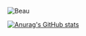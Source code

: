 ![Beau](https://github.com/user-attachments/assets/12dc4203-26c0-4cfa-8d95-95db5e2b21ec)


[![Anurag's GitHub stats](https://github-readme-stats.vercel.app/api?username=NB-Kamoni&show_icons=true&show=reviews,prs_merged,prs_merged_percentage&bg_color=000000&title_color=ffffff&text_color=ffffff&icon_color=FDC500&hide_title=true&hide_rank=true&line_height=50&ring_color=FDC500)](https://github.com/NB-Kamoni/github-readme-stats) 
<!--
**NB-Kamoni/NB-Kamoni** is a ✨ _special_ ✨ repository because its `README.md` (this file) appears on your GitHub profile.

Here are some ideas to get you started:

- 🔭 I’m currently working on ...
- 🌱 I’m currently learning ...
- 👯 I’m looking to collaborate on ...
- 🤔 I’m looking for help with ...
- 💬 Ask me about ...
- 📫 How to reach me: ...
- 😄 Pronouns: ...
- ⚡ Fun fact: ...
-->
